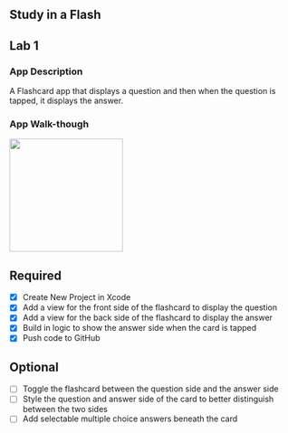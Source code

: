 ## Study in a Flash

## Lab 1

### App Description
A Flashcard app that displays a question and then when the question is tapped, it displays the answer.

### App Walk-though


<img src="http://g.recordit.co/TEo5UfhERA.gif" width=200><br>



## Required
- [X] Create New Project in Xcode
- [X] Add a view for the front side of the flashcard to display the question
- [X] Add a view for the back side of the flashcard to display the answer
- [X] Build in logic to show the answer side when the card is tapped
- [X] Push code to GitHub
## Optional
- [ ] Toggle the flashcard between the question side and the answer side
- [ ] Style the question and answer side of the card to better distinguish between the two sides
- [ ] Add selectable multiple choice answers beneath the card
